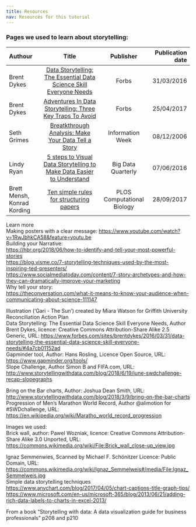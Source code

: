 ```yaml
---
title: Resources
nav: Resources for this tutorial
---
```


### Pages we used to learn about storytelling:  
| Authour | Title   | Publisher  | Publication date |
| :-------| :-----: | :----------------:| ---------:|
| Brent Dykes| [Data Storytelling: The Essential Data Science Skill Everyone Needs](https://www.forbes.com/sites/brentdykes/2016/03/31/data-storytelling-the-essential-data-science-skill-everyone-needs/#5564188952ad)| Forbs | 31/03/2016 |
Brent Dykes | [Adventures In Data Storytelling: Three Key Traps To Avoid](https://www.forbes.com/sites/brentdykes/2017/04/25/adventures-in-data-storytelling-three-key-traps-to-avoid/#7ac575783234) | Forbs | 25/04/2017 |
Seth Grimes | [Breatkthrough Analysis: Make Your Data Tell a Story](http://www.informationweek.com/software/information-management/breakthrough-analysis-make-your-data-tell-a-story/d/d-id/1049675?) | Information Week | 08/12/2006 |  
Lindy Ryan | [5 steps to Visual Data Storytelling to Make Data Easier to Understand](http://www.dbta.com/BigDataQuarterly/Articles/5-Steps-to-Visual-Data-Storytelling-to-Make-Data-Easier-to-Understand-111512.aspx) | Big Data Quarterly | 07/06/2016 | 
Brett Mensh, Konrad Kording | [Ten simple rules for structuring papers](http://journals.plos.org/ploscompbiol/article?id=10.1371/journal.pcbi.1005619) | PLOS Computational Biology | 28/09/2017 |  
   
Learn more  
Making posters with a clear message: https://www.youtube.com/watch?v=1RwJbhkCA58&feature=youtu.be  
Building your Narrative:  
https://hbr.org/2018/06/how-to-identify-and-tell-your-most-powerful-stories  
https://blog.visme.co/7-storytelling-techniques-used-by-the-most-inspiring-ted-presenters/  
https://www.socialmediatoday.com/content/7-story-archetypes-and-how-they-can-dramatically-improve-your-marketing  
Why tell your story:  
https://theconversation.com/what-it-means-to-know-your-audience-when-communicating-about-science-111147  

Illustration (‘Gari - The Sun’) created by Miara Watson for Griffith University Reconciliation Action Plan  
Data Storytelling: The Essential Data Science Skill Everyone Needs, Author Brent Dykes, licence: Creative Commons Attribution-Share Alike 2.5 Generic, URL: https://www.forbes.com/sites/brentdykes/2016/03/31/data-storytelling-the-essential-data-science-skill-everyone-needs/#4a7cb01152ad  
Gapminder tool, Author: Hans Rosling, Licence Open Source, URL: https://www.gapminder.org/tools/  
Slope Challenge, Author Simon B and FIFA.com, URL: http://www.storytellingwithdata.com/blog/2018/6/19/june-swdchallenge-recap-slopegraphs  

Bring on the Bar charts, Author: Joshua Dean Smith, URL: http://www.storytellingwithdata.com/blog/2018/3/9/bring-on-the-bar-charts  
Progression of Men’s Marathon World Record, Author @alimotion for #SWDchallenge, URL: https://en.wikipedia.org/wiki/Maratho_world_record_progression  

Images we used:  
Brick wall, author: Pawel Wozniak, licence:  Creative Commons Attribution-Share Alike 3.0 Unported, URL: https://commons.wikimedia.org/wiki/File:Brick_wall_close-up_view.jpg  

Ignaz Semmenwies, Scanned by Michael F. Schönitzer Licence: Public Domain, URL: https://commons.wikimedia.org/wiki/Ignaz_Semmelweis#/media/File:Ignaz_Semmelweis.jpg  
Simple data storytelling techniques  
https://www.anychart.com/blog/2017/04/05/chart-captions-title-graph-tips/  
https://www.microsoft.com/en-us/microsoft-365/blog/2013/06/21/adding-rich-data-labels-to-charts-in-excel-2013/  

From a book “Storytelling with data: A data visualization guide for business professionals” p208 and p210  

